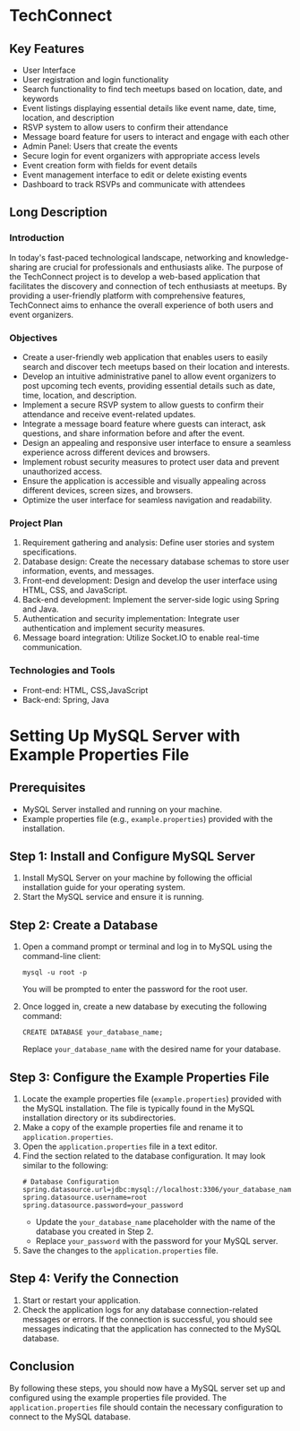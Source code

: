 <!DOCTYPE html>
<html>

<head>
  <meta charset="UTF-8">
<!--   <title>TechConnect</title> -->
</head>

<body>

  <h1>TechConnect</h1>

<h2>Key Features</h2>
  <ul>
    <li>User Interface</li>
    <li>User registration and login functionality</li>
    <li>Search functionality to find tech meetups based on location, date, and keywords</li>
    <li>Event listings displaying essential details like event name, date, time, location, and description</li>
    <li>RSVP system to allow users to confirm their attendance</li>
    <li>Message board feature for users to interact and engage with each other</li>
    <li>Admin Panel: Users that create the events</li>
    <li>Secure login for event organizers with appropriate access levels</li>
    <li>Event creation form with fields for event details</li>
    <li>Event management interface to edit or delete existing events</li>
    <li>Dashboard to track RSVPs and communicate with attendees</li>
  </ul>

<h2>Long Description</h2>

<h3>Introduction</h3>

  <p>
    In today's fast-paced technological landscape, networking and knowledge-sharing are crucial for professionals and enthusiasts alike. The purpose of the TechConnect project is to develop a web-based application that facilitates the discovery and connection of tech enthusiasts at meetups. By providing a user-friendly platform with comprehensive features, TechConnect aims to enhance the overall experience of both users and event organizers.
  </p>

<h3>Objectives</h3>

  <ul>
    <li>Create a user-friendly web application that enables users to easily search and discover tech meetups based on their location and interests.</li>
    <li>Develop an intuitive administrative panel to allow event organizers to post upcoming tech events, providing essential details such as date, time, location, and description.</li>
    <li>Implement a secure RSVP system to allow guests to confirm their attendance and receive event-related updates.</li>
    <li>Integrate a message board feature where guests can interact, ask questions, and share information before and after the event.</li>
    <li>Design an appealing and responsive user interface to ensure a seamless experience across different devices and browsers.</li>
    <li>Implement robust security measures to protect user data and prevent unauthorized access.</li>
    <li>Ensure the application is accessible and visually appealing across different devices, screen sizes, and browsers.</li>
    <li>Optimize the user interface for seamless navigation and readability.</li>
  </ul>

<h3>Project Plan</h3>

  <ol>
    <li>Requirement gathering and analysis: Define user stories and system specifications.</li>
    <li>Database design: Create the necessary database schemas to store user information, events, and messages.</li>
    <li>Front-end development: Design and develop the user interface using HTML, CSS, and JavaScript.</li>
    <li>Back-end development: Implement the server-side logic using Spring and Java.</li>
    <li>Authentication and security implementation: Integrate user authentication and implement security measures.</li>
    <li>Message board integration: Utilize Socket.IO to enable real-time communication.</li>
  </ol>

<h3>Technologies and Tools</h3>

 <ul>
    <li>Front-end: HTML, CSS,JavaScript</li>
    <li>Back-end: Spring, Java</li>

</ul>




<h1>Setting Up MySQL Server with Example Properties File</h1>

<h2>Prerequisites</h2>
  <ul>
    <li>MySQL Server installed and running on your machine.</li>
    <li>Example properties file (e.g., <code>example.properties</code>) provided with the installation.</li>
  </ul>

<h2>Step 1: Install and Configure MySQL Server</h2>
  <ol>
    <li>Install MySQL Server on your machine by following the official installation guide for your operating system.</li>
    <li>Start the MySQL service and ensure it is running.</li>
  </ol>

<h2>Step 2: Create a Database</h2>
  <ol>
    <li>Open a command prompt or terminal and log in to MySQL using the command-line client:</li>
    <pre><code>mysql -u root -p</code></pre>
    <p>You will be prompted to enter the password for the root user.</p>
    <li>Once logged in, create a new database by executing the following command:</li>
    <pre><code>CREATE DATABASE your_database_name;</code></pre>
    <p>Replace <code>your_database_name</code> with the desired name for your database.</p>
  </ol>

<h2>Step 3: Configure the Example Properties File</h2>
  <ol>
    <li>Locate the example properties file (<code>example.properties</code>) provided with the MySQL installation. The file is typically found in the MySQL installation directory or its subdirectories.</li>
    <li>Make a copy of the example properties file and rename it to <code>application.properties</code>.</li>
    <li>Open the <code>application.properties</code> file in a text editor.</li>
    <li>Find the section related to the database configuration. It may look similar to the following:</li>
    <pre><code># Database Configuration
spring.datasource.url=jdbc:mysql://localhost:3306/your_database_name
spring.datasource.username=root
spring.datasource.password=your_password
</code></pre>
    <ul>
      <li>Update the <code>your_database_name</code> placeholder with the name of the database you created in Step 2.</li>
      <li>Replace <code>your_password</code> with the password for your MySQL server.</li>
    </ul>
    <li>Save the changes to the <code>application.properties</code> file.</li>
  </ol>

<h2>Step 4: Verify the Connection</h2>
  <ol>
    <li>Start or restart your application.</li>
    <li>Check the application logs for any database connection-related messages or errors. If the connection is successful, you should see messages indicating that the application has connected to the MySQL database.</li>
  </ol>

<h2>Conclusion</h2>
  <p>By following these steps, you should now have a MySQL server set up and configured using the example properties file provided. The <code>application.properties</code> file should contain the necessary configuration to connect to the MySQL database.</p>


</body>


</html>



